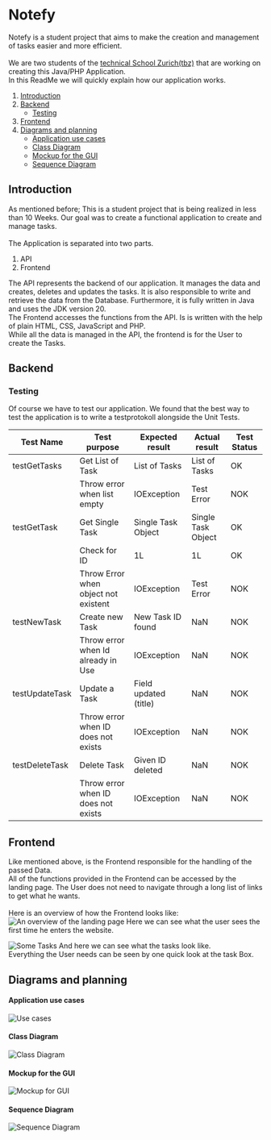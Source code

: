 # Notefy

Notefy is a student project that aims to make the creation and management of tasks easier and more efficient. <br><br>
We are two students of the [technical School Zurich(tbz)](https://tbz.ch/) that are working on creating this Java/PHP Application. <br>
In this ReadMe we will quickly explain how our application works.

1. [Introduction](#introduction)
2. [Backend](#backend)
    - [Testing](#testing)
3. [Frontend](#frontend)
4. [Diagrams and planning](#diagrams-and-planning)
    - [Application use cases](#application-use-cases)
    - [Class Diagram](#class-diagram)
    - [Mockup for the GUI](#mockup-for-the-gui)
    - [Sequence Diagram](#sequence-diagram)


## Introduction
As mentioned before; This is a student project that is being realized in less than 10 Weeks. Our goal was to create a functional application to create and manage tasks. <br><br>
The Application is separated into two parts. 
1. API
2. Frontend

The API represents the backend of our application. It manages the data and creates, deletes and updates the tasks. It is also responsible to write and retrieve the data from the Database. Furthermore, it is fully written in Java and uses the JDK version 20.
<br>
The Frontend accesses the functions from the API. Is is written with the help of plain HTML, CSS, JavaScript and PHP. <br>While all the data is managed in the API, the frontend is for the User to create the Tasks.

## Backend


### Testing
Of course we have to test our application. We found that the best way to test the application is to write a testprotokoll alongside the Unit Tests. 


| Test Name  | Test purpose | Expected result | Actual result | Test Status |
| ------------- | ------------------------- | ------------- | ------------- | ------------- |
| testGetTasks  | Get List of Task          | List of Tasks | List of Tasks | OK |
|   | Throw error when list empty           | IOException   | Test Error    | NOK |
| testGetTask  | Get Single Task            | Single Task Object | Single Task Object | OK |
|   | Check for ID | 1L | 1L | OK |
|   | Throw Error when object not existent | IOException | Test Error | NOK |
| testNewTask  | Create new Task | New Task ID found | NaN | NOK |
|   | Throw error when Id already in Use | IOException | NaN | NOK |
| testUpdateTask  | Update a Task | Field updated (title) | NaN | NOK |
|   | Throw error when ID does not exists | IOException | NaN | NOK |
| testDeleteTask  | Delete Task | Given ID deleted | NaN | NOK |
|   | Throw error when ID does not exists | IOException | NaN | NOK |

## Frontend
Like mentioned above, is the Frontend responsible for the handling of the passed Data.<br>
All of the functions provided in the Frontend can be accessed by the landing page. The User does not need to navigate through a long list of links to get what he wants. <br><br>
Here is an overview of how the Frontend looks like: <br>
![An overview of the landing page](./Images/FrontendOverview.png)
Here we can see what the user sees the first time he enters the website.

![Some Tasks](./Images/FrontendDoneTasks.png)
And here we can see what the tasks look like. <br>
Everything the User needs can be seen by one quick look at the task Box. 

## Diagrams and planning
#### Application use cases
![Use cases](./Docs/ApplicationUseCases.png)

#### Class Diagram
![Class Diagram](./Docs/ClassDiagram.png)

#### Mockup for the GUI
![Mockup for GUI](./Docs/MockupLandingPage.png)

#### Sequence Diagram
![Sequence Diagram](./Docs/Sequemzdiagramm.png)
